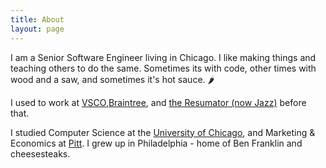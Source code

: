 ```yaml
---
title: About
layout: page
---
```


I am a Senior Software Engineer living in Chicago. I like making things and
teaching others to do the same. Sometimes its with code, other times with wood
and a saw, and sometimes it's hot sauce. 🌶

I used to work at <a href="https://vsco.co">VSCO</a>,<a
href="https://www.braintreepayments.com">Braintree</a>, and <a
href="https://www.jazz.co">the Resumator (now Jazz)</a> before that.

I studied Computer Science at the <a href="https://www.uchicago.edu">University of Chicago</a>, and Marketing & Economics at <a href="https://www.pitt.edu">Pitt</a>. I grew up in Philadelphia - home of Ben Franklin and cheesesteaks.
